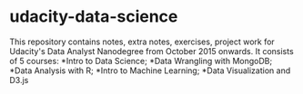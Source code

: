# udacity-data-science
This repository contains notes, extra notes, exercises, project work for Udacity's Data Analyst Nanodegree from October 2015 onwards.  It consists of 5 courses: 
*Intro to Data Science; 
*Data Wrangling with MongoDB; 
*Data Analysis with R; 
*Intro to Machine Learning;
*Data Visualization and D3.js
